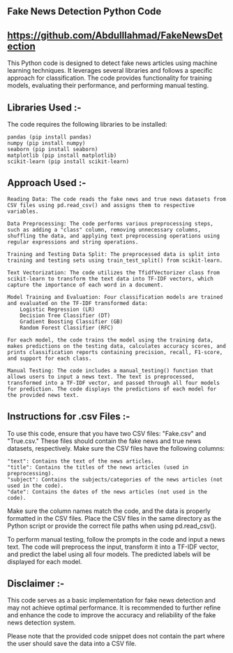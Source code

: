 ## Fake News Detection Python Code
## https://github.com/Abdulllahmad/FakeNewsDetection

This Python code is designed to detect fake news articles using machine learning techniques. It leverages several libraries and follows a specific approach for classification. The code provides functionality for training models, evaluating their performance, and performing manual testing.

## Libraries Used :-

The code requires the following libraries to be installed:

    pandas (pip install pandas)
    numpy (pip install numpy)
    seaborn (pip install seaborn)
    matplotlib (pip install matplotlib)
    scikit-learn (pip install scikit-learn)

## Approach Used :-

    Reading Data: The code reads the fake news and true news datasets from CSV files using pd.read_csv() and assigns them to respective variables.

    Data Preprocessing: The code performs various preprocessing steps, such as adding a "class" column, removing unnecessary columns, shuffling the data, and applying text preprocessing operations using regular expressions and string operations.

    Training and Testing Data Split: The preprocessed data is split into training and testing sets using train_test_split() from scikit-learn.

    Text Vectorization: The code utilizes the TfidfVectorizer class from scikit-learn to transform the text data into TF-IDF vectors, which capture the importance of each word in a document.

    Model Training and Evaluation: Four classification models are trained and evaluated on the TF-IDF transformed data:
        Logistic Regression (LR)
        Decision Tree Classifier (DT)
        Gradient Boosting Classifier (GB)
        Random Forest Classifier (RFC)

    For each model, the code trains the model using the training data, makes predictions on the testing data, calculates accuracy scores, and prints classification reports containing precision, recall, F1-score, and support for each class.

    Manual Testing: The code includes a manual_testing() function that allows users to input a news text. The text is preprocessed, transformed into a TF-IDF vector, and passed through all four models for prediction. The code displays the predictions of each model for the provided news text.

## Instructions for .csv Files :-

To use this code, ensure that you have two CSV files: "Fake.csv" and "True.csv." These files should contain the fake news and true news datasets, respectively. Make sure the CSV files have the following columns:

    "text": Contains the text of the news articles.
    "title": Contains the titles of the news articles (used in preprocessing).
    "subject": Contains the subjects/categories of the news articles (not used in the code).
    "date": Contains the dates of the news articles (not used in the code).

Make sure the column names match the code, and the data is properly formatted in the CSV files. Place the CSV files in the same directory as the Python script or provide the correct file paths when using pd.read_csv().

To perform manual testing, follow the prompts in the code and input a news text. The code will preprocess the input, transform it into a TF-IDF vector, and predict the label using all four models. The predicted labels will be displayed for each model.


## Disclaimer :-

This code serves as a basic implementation for fake news detection and may not achieve optimal performance. It is recommended to further refine and enhance the code to improve the accuracy and reliability of the fake news detection system.

Please note that the provided code snippet does not contain the part where the user should save the data into a CSV file.